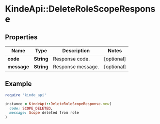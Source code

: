 # KindeApi::DeleteRoleScopeResponse

## Properties

| Name | Type | Description | Notes |
| ---- | ---- | ----------- | ----- |
| **code** | **String** | Response code. | [optional] |
| **message** | **String** | Response message. | [optional] |

## Example

```ruby
require 'kinde_api'

instance = KindeApi::DeleteRoleScopeResponse.new(
  code: SCOPE_DELETED,
  message: Scope deleted from role
)
```

